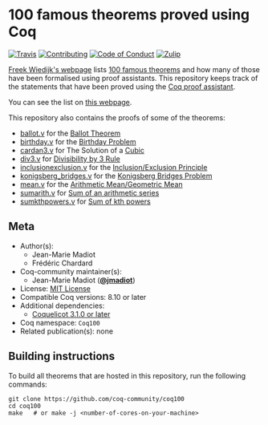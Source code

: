 # 100 famous theorems proved using Coq

[![Travis][travis-shield]][travis-link]
[![Contributing][contributing-shield]][contributing-link]
[![Code of Conduct][conduct-shield]][conduct-link]
[![Zulip][zulip-shield]][zulip-link]

[travis-shield]: https://travis-ci.com/coq-community/coq100.svg?branch=master
[travis-link]: https://travis-ci.com/coq-community/coq100/builds

[contributing-shield]: https://img.shields.io/badge/contributions-welcome-%23f7931e.svg
[contributing-link]: https://github.com/coq-community/manifesto/blob/master/CONTRIBUTING.md

[conduct-shield]: https://img.shields.io/badge/%E2%9D%A4-code%20of%20conduct-%23f15a24.svg
[conduct-link]: https://github.com/coq-community/manifesto/blob/master/CODE_OF_CONDUCT.md

[zulip-shield]: https://img.shields.io/badge/chat-on%20zulip-%23c1272d.svg
[zulip-link]: https://coq.zulipchat.com/#narrow/stream/237663-coq-community-devs.20.26.20users



[Freek Wiedijk's webpage](http://www.cs.ru.nl/~freek/100/) lists
[100 famous theorems](http://pirate.shu.edu/~kahlnath/Top100.html)
and how many of those have been formalised using proof assistants.
This repository keeps track of the statements that have been proved
using the [Coq proof assistant](https://coq.inria.fr/).

You can see the list on [this webpage](https://madiot.fr/coq100).

This repository also contains the proofs of some of the theorems:
- [ballot.v](ballot.v) for the [Ballot Theorem](https://en.wikipedia.org/wiki/Bertrand%27s_ballot_theorem)
- [birthday.v](birthday.v) for the [Birthday Problem](https://en.wikipedia.org/wiki/Birthday_problem)
- [cardan3.v](cardan3.v) for The Solution of a [Cubic](https://en.wikipedia.org/wiki/Cubic_equation)
- [div3.v](div3.v) for [Divisibility by 3 Rule](https://en.wikipedia.org/wiki/Divisibility_rule#Divisibility_by_3_or_9)
- [inclusionexclusion.v](inclusionexclusion.v) for the [Inclusion/Exclusion Principle](https://en.wikipedia.org/wiki/Inclusion%E2%80%93exclusion_principle#Statement)
- [konigsberg_bridges.v](konigsberg_bridges.v) for the [Konigsberg Bridges Problem](https://en.wikipedia.org/wiki/Seven_Bridges_of_K%C3%B6nigsberg)
- [mean.v](mean.v) for the [Arithmetic Mean/Geometric Mean](https://en.wikipedia.org/wiki/Inequality_of_arithmetic_and_geometric_means#The_inequality)
- [sumarith.v](sumarith.v) for [Sum of an arithmetic series](https://en.wikipedia.org/wiki/Arithmetic_progression#Sum)
- [sumkthpowers.v](sumkthpowers.v) for [Sum of kth powers](https://en.wikipedia.org/wiki/Bernoulli_polynomials#Sums_of_pth_powers)

## Meta

- Author(s):
  - Jean-Marie Madiot
  - Frédéric Chardard
- Coq-community maintainer(s):
  - Jean-Marie Madiot ([**@jmadiot**](https://github.com/jmadiot))
- License: [MIT License](LICENSE)
- Compatible Coq versions: 8.10 or later
- Additional dependencies:
  - [Coquelicot 3.1.0 or later](http://coquelicot.saclay.inria.fr)
- Coq namespace: `Coq100`
- Related publication(s): none

## Building instructions

To build all theorems that are hosted in this repository,
run the following commands:

``` shell
git clone https://github.com/coq-community/coq100
cd coq100
make   # or make -j <number-of-cores-on-your-machine>
```


